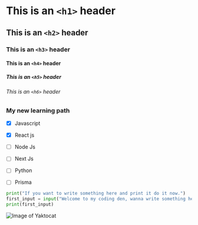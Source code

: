 # This is an `<h1>` header
## This is an `<h2>` header
### This is an `<h3>` header
#### This is an `<h4>` header
##### This is an `<h5>` header
###### This is an `<h6>` header



### My new learning path 
- [x] Javascript
- [x] React js
- [ ] Node Js
- [ ] Next Js
- [ ] Python
- [ ] Prisma




``` python
print("If you want to write something here and print it do it now.")
first_input = input("Welcome to my coding den, wanna write something here : ")
print(first_input)
```

![Image of Yaktocat](https://octodex.github.com/images/yaktocat.png)
